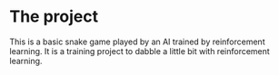 # The project

This is a basic snake game played by an AI trained by reinforcement learning. It is a training project to dabble a little bit with reinforcement learning.